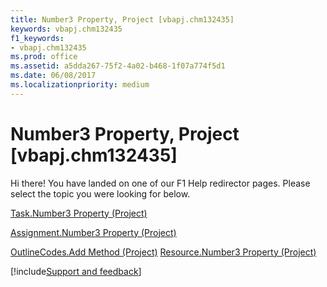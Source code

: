 ```yaml
---
title: Number3 Property, Project [vbapj.chm132435]
keywords: vbapj.chm132435
f1_keywords:
- vbapj.chm132435
ms.prod: office
ms.assetid: a5dda267-75f2-4a02-b468-1f07a774f5d1
ms.date: 06/08/2017
ms.localizationpriority: medium
---
```



# Number3 Property, Project [vbapj.chm132435]

Hi there! You have landed on one of our F1 Help redirector pages. Please select the topic you were looking for below.

[Task.Number3 Property (Project)](https://msdn.microsoft.com/library/5d19be73-d2a2-2284-46c5-d49f6af2a48b%28Office.15%29.aspx)

[Assignment.Number3 Property (Project)](https://msdn.microsoft.com/library/51d0e7be-aea8-4fda-df9c-e3f855584ccd%28Office.15%29.aspx)

[OutlineCodes.Add Method (Project)](https://msdn.microsoft.com/library/e33dcb6b-90a3-e52c-099a-f0a901b3f3f7%28Office.15%29.aspx)
[Resource.Number3 Property (Project)](https://msdn.microsoft.com/library/18520cea-8946-f83f-015f-f17a27d84fc4%28Office.15%29.aspx)

[!include[Support and feedback](~/includes/feedback-boilerplate.md)]